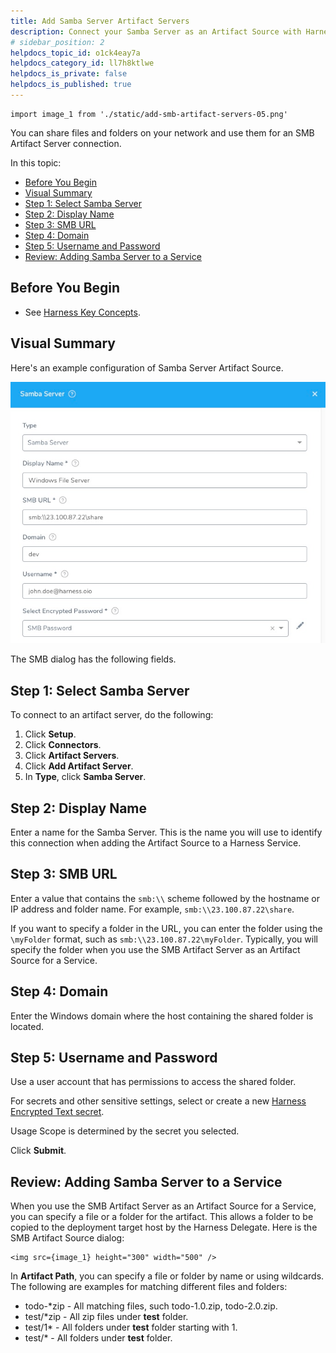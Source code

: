 ```yaml
---
title: Add Samba Server Artifact Servers
description: Connect your Samba Server as an Artifact Source with Harness.
# sidebar_position: 2
helpdocs_topic_id: o1ck4eay7a
helpdocs_category_id: ll7h8ktlwe
helpdocs_is_private: false
helpdocs_is_published: true
---
```


```mdx-code-block
import image_1 from './static/add-smb-artifact-servers-05.png'
```
You can share files and folders on your network and use them for an SMB Artifact Server connection.

In this topic:

* [Before You Begin](#before-you-begin)
* [Visual Summary](#visual-summary)
* [Step 1: Select Samba Server](#step-1-select-samba-server)
* [Step 2: Display Name](#step-2-display-name)
* [Step 3: SMB URL](#step-3-smb-url)
* [Step 4: Domain](#step-4-domain)
* [Step 5: Username and Password](#step-5-username-and-password)
* [Review: Adding Samba Server to a Service](#review-adding-samba-server-to-a-service)

## Before You Begin

* See [Harness Key Concepts](../../../starthere-firstgen/harness-key-concepts.md).

## Visual Summary

Here's an example configuration of Samba Server Artifact Source.

![](./static/add-smb-artifact-servers-04.png)

The SMB dialog has the following fields.

## Step 1: Select Samba Server

To connect to an artifact server, do the following:

1. Click **Setup**.
2. Click **Connectors**.
3. Click **Artifact Servers**.
4. Click **Add Artifact Server**.
5. In **Type**, click **Samba Server**.

## Step 2: Display Name

Enter a name for the Samba Server. This is the name you will use to identify this connection when adding the Artifact Source to a Harness Service.

## Step 3: SMB URL

Enter a value that contains the `smb:\\` scheme followed by the hostname or IP address and folder name. For example, `smb:\\23.100.87.22\share`.

If you want to specify a folder in the URL, you can enter the folder using the `\myFolder` format, such as `smb:\\23.100.87.22\myFolder`. Typically, you will specify the folder when you use the SMB Artifact Server as an Artifact Source for a Service.

## Step 4: Domain

Enter the Windows domain where the host containing the shared folder is located.

## Step 5: Username and Password

Use a user account that has permissions to access the shared folder.

For secrets and other sensitive settings, select or create a new [Harness Encrypted Text secret](../../security/secrets-management/use-encrypted-text-secrets.md).

Usage Scope is determined by the secret you selected.

Click **Submit**.

## Review: Adding Samba Server to a Service

When you use the SMB Artifact Server as an Artifact Source for a Service, you can specify a file or a folder for the artifact. This allows a folder to be copied to the deployment target host by the Harness Delegate. Here is the SMB Artifact Source dialog:

```mdx-code-block
<img src={image_1} height="300" width="500" />
```

In **Artifact Path**, you can specify a file or folder by name or using wildcards. The following are examples for matching different files and folders:

* todo-\*zip - All matching files, such todo-1.0.zip, todo-2.0.zip.
* test/\*zip - All zip files under **test** folder.
* test/1\* - All folders under **test** folder starting with 1.
* test/\* - All folders under **test** folder.

